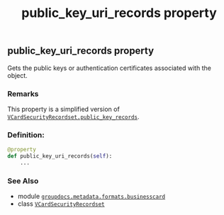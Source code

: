 ﻿---
title: public_key_uri_records property
second_title: GroupDocs.Metadata for Python via .NET API References
description: 
type: docs
url: /python-net/groupdocs.metadata.formats.businesscard/vcardsecurityrecordset/public_key_uri_records/
is_root: false
weight: 180
---

## public_key_uri_records property


Gets the public keys or authentication certificates associated with the object.

### Remarks 


This property is a simplified version of [`VCardSecurityRecordset.public_key_records`](/metadata/python-net/groupdocs.metadata.formats.businesscard/vcardsecurityrecordset#public_key_records).
### Definition:
```python
@property
def public_key_uri_records(self):
    ...
```

### See Also
* module [`groupdocs.metadata.formats.businesscard`](../../)
* class [`VCardSecurityRecordset`](/metadata/python-net/groupdocs.metadata.formats.businesscard/vcardsecurityrecordset)

